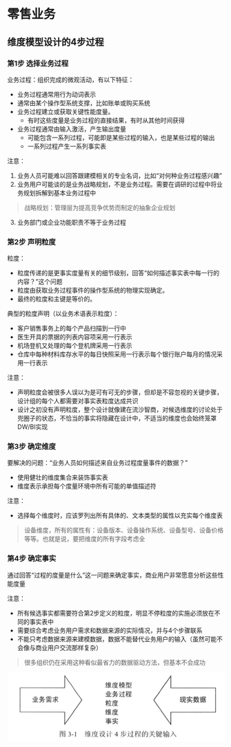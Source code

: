 # 零售业务

## 维度模型设计的4步过程
### 第1步 选择业务过程
业务过程：组织完成的微观活动，有以下特征：
- 业务过程通常用行为动词表示
- 通常由某个操作型系统支撑，比如账单或购买系统
- 业务过程建立或获取关键性能度量。
  - 有时这些度量是业务过程的直接结果，有时从其他时间获得
- 业务过程通常由输入激活，产生输出度量
  - 可能包含一系列过程，可能即是某些过程的输入，也是某些过程的输出
  - 一系列过程产生一系列事实表

注意：
1. 业务人员可能难以回答跟建模相关的专业名词，比如“对何种业务过程感兴趣”
2. 业务用户可能谈的是业务战略规划，不是业务过程。需要在调研的过程中将业务规划拆解到基本业务过程中
> 战略规划：管理层为提高竞争优势而制定的抽象企业规划
3. 业务部门或企业功能职责不等于业务过程

### 第2步 声明粒度
粒度：
- 粒度传递的是更事实度量有关的细节级别，回答“如何描述事实表中每一行的内容？”这个问题
- 粒度由获取业务过程事件的操作型系统的物理实现确定。
- 最终的粒度和主键是等价的。

典型的粒度声明（以业务术语表示粒度）：
- 客户销售事务上的每个产品扫描到一行中
- 医生开具的票据的列表内容项采用一行表示
- 机场登机又处理的每个登机牌采用一行表示
- 仓库中每种材料库存水平的每日快照采用一行表示每个银行账户每月的情况采用一行表示

注意：
- 声明粒度会被很多人误以为是可有可无的步骤，但却是不容忽视的关键步骤，设计组的每个人都需要对事实表粒度达成共识
- 设计之初没有声明粒度，整个设计就像建在流沙智商，对候选维度的讨论处于兜圈子的状态，不恰当的事实将隐藏在设计中，不适当的维度也会始终笼罩DW/BI实现

### 第3步 确定维度

要解决的问题：“业务人员如何描述来自业务过程度量事件的数据？”
- 使用健壮的维度集合来装饰事实表
- 维度表示承担每个度量环境中所有可能的单值描述符

注意：
- 选择每个维度时，应该罗列出所有具体的、文本类型的属性以充实每个维度表
> 设备维度，所有的属性有：设备版本、设备操作系统、设备型号、设备价格等等。也就是说，要把维度的所有字段考虑全

### 第4步 确定事实

通过回答“过程的度量是什么”这一问题来确定事实，商业用户非常愿意分析这些性能度量

注意：
- 所有候选事实都需要符合第2步定义的粒度，明显不停粒度的实施必须放在不同的事实表中
- 需要综合考虑业务用户需求和数据来源的实际情况，并与4个步骤联系
- 不能只考虑数据来源来建模数据，数据不能替代业务用户的输入（虽然可能不会像与商业用户交流那样复杂）
> 很多组织仍在采用这种看似最省力的数据驱动方法，但基本不会成功

![image](image/图3-1维度设计4步过程的关键输入.png)